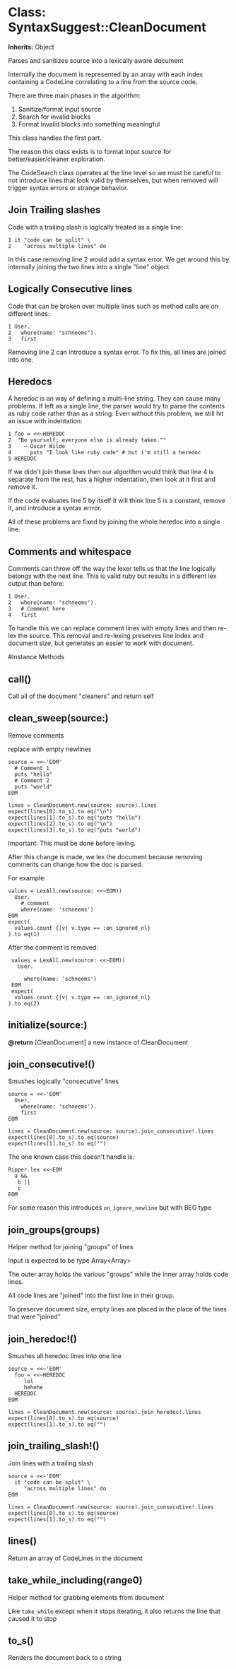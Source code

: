 # Class: SyntaxSuggest::CleanDocument
**Inherits:** Object
    

Parses and sanitizes source into a lexically aware document

Internally the document is represented by an array with each index containing
a CodeLine correlating to a line from the source code.

There are three main phases in the algorithm:

1.  Sanitize/format input source
2.  Search for invalid blocks
3.  Format invalid blocks into something meaningful

This class handles the first part.

The reason this class exists is to format input source for
better/easier/cleaner exploration.

The CodeSearch class operates at the line level so we must be careful to not
introduce lines that look valid by themselves, but when removed will trigger
syntax errors or strange behavior.

## Join Trailing slashes

Code with a trailing slash is logically treated as a single line:

    1 it "code can be split" \
    2    "across multiple lines" do

In this case removing line 2 would add a syntax error. We get around this by
internally joining the two lines into a single "line" object

## Logically Consecutive lines

Code that can be broken over multiple lines such as method calls are on
different lines:

    1 User.
    2   where(name: "schneems").
    3   first

Removing line 2 can introduce a syntax error. To fix this, all lines are
joined into one.

## Heredocs

A heredoc is an way of defining a multi-line string. They can cause many
problems. If left as a single line, the parser would try to parse the contents
as ruby code rather than as a string. Even without this problem, we still hit
an issue with indentation:

    1 foo = <<~HEREDOC
    2  "Be yourself; everyone else is already taken.""
    3    ― Oscar Wilde
    4      puts "I look like ruby code" # but i'm still a heredoc
    5 HEREDOC

If we didn't join these lines then our algorithm would think that line 4 is
separate from the rest, has a higher indentation, then look at it first and
remove it.

If the code evaluates line 5 by itself it will think line 5 is a constant,
remove it, and introduce a syntax errror.

All of these problems are fixed by joining the whole heredoc into a single
line.

## Comments and whitespace

Comments can throw off the way the lexer tells us that the line logically
belongs with the next line. This is valid ruby but results in a different lex
output than before:

    1 User.
    2   where(name: "schneems").
    3   # Comment here
    4   first

To handle this we can replace comment lines with empty lines and then re-lex
the source. This removal and re-lexing preserves line index and document size,
but generates an easier to work with document.



#Instance Methods
## call() [](#method-i-call)
Call all of the document "cleaners" and return self

## clean_sweep(source:) [](#method-i-clean_sweep)
Remove comments

replace with empty newlines

    source = <<~'EOM'
      # Comment 1
      puts "hello"
      # Comment 2
      puts "world"
    EOM

    lines = CleanDocument.new(source: source).lines
    expect(lines[0].to_s).to eq("\n")
    expect(lines[1].to_s).to eq("puts "hello")
    expect(lines[2].to_s).to eq("\n")
    expect(lines[3].to_s).to eq("puts "world")

Important: This must be done before lexing.

After this change is made, we lex the document because removing comments can
change how the doc is parsed.

For example:

    values = LexAll.new(source: <<~EOM))
      User.
        # comment
        where(name: 'schneems')
    EOM
    expect(
      values.count {|v| v.type == :on_ignored_nl}
    ).to eq(1)

After the comment is removed:

     values = LexAll.new(source: <<~EOM))
       User.

         where(name: 'schneems')
     EOM
     expect(
      values.count {|v| v.type == :on_ignored_nl}
    ).to eq(2)

## initialize(source:) [](#method-i-initialize)

**@return** [CleanDocument] a new instance of CleanDocument

## join_consecutive!() [](#method-i-join_consecutive!)
Smushes logically "consecutive" lines

    source = <<~'EOM'
      User.
        where(name: 'schneems').
        first
    EOM

    lines = CleanDocument.new(source: source).join_consecutive!.lines
    expect(lines[0].to_s).to eq(source)
    expect(lines[1].to_s).to eq("")

The one known case this doesn't handle is:

    Ripper.lex <<~EOM
      a &&
       b ||
       c
    EOM

For some reason this introduces `on_ignore_newline` but with BEG type

## join_groups(groups) [](#method-i-join_groups)
Helper method for joining "groups" of lines

Input is expected to be type Array<Array<CodeLine>>

The outer array holds the various "groups" while the inner array holds code
lines.

All code lines are "joined" into the first line in their group.

To preserve document size, empty lines are placed in the place of the lines
that were "joined"

## join_heredoc!() [](#method-i-join_heredoc!)
Smushes all heredoc lines into one line

    source = <<~'EOM'
      foo = <<~HEREDOC
         lol
         hehehe
      HEREDOC
    EOM

    lines = CleanDocument.new(source: source).join_heredoc!.lines
    expect(lines[0].to_s).to eq(source)
    expect(lines[1].to_s).to eq("")

## join_trailing_slash!() [](#method-i-join_trailing_slash!)
Join lines with a trailing slash

    source = <<~'EOM'
      it "code can be split" \
         "across multiple lines" do
    EOM

    lines = CleanDocument.new(source: source).join_consecutive!.lines
    expect(lines[0].to_s).to eq(source)
    expect(lines[1].to_s).to eq("")

## lines() [](#method-i-lines)
Return an array of CodeLines in the document

## take_while_including(range0) [](#method-i-take_while_including)
Helper method for grabbing elements from document

Like `take_while` except when it stops iterating, it also returns the line
that caused it to stop

## to_s() [](#method-i-to_s)
Renders the document back to a string


